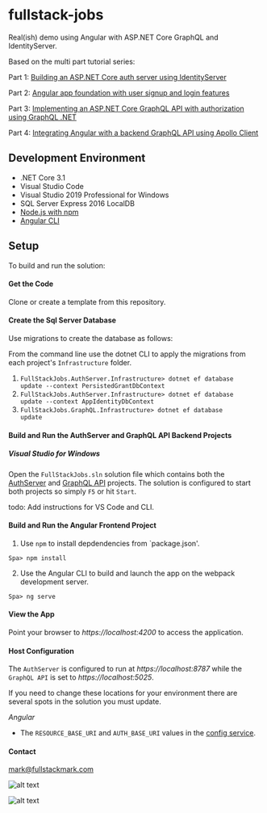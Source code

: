 # fullstack-jobs
Real(ish) demo using Angular with ASP.NET Core GraphQL and IdentityServer.

Based on the multi part tutorial series:

Part 1: [Building an ASP.NET Core auth server using IdentityServer](https://fullstackmark.com/post/22/build-an-authenticated-graphql-app-with-angular-aspnet-core-and-identityserver-part-1)

Part 2: [Angular app foundation with user signup and login features](https://fullstackmark.com/post/23/build-an-authenticated-graphql-app-with-angular-aspnet-core-and-identityserver-part-2)

Part 3: [Implementing an ASP.NET Core GraphQL API with authorization using GraphQL .NET](https://fullstackmark.com/post/24/build-an-authenticated-graphql-app-with-angular-aspnet-core-and-identityserver-part-3)

Part 4: [Integrating Angular with a backend GraphQL API using Apollo Client ](https://fullstackmark.com/post/25/build-an-authenticated-graphql-app-with-angular-aspnet-core-and-identityserver-part-4)


## Development Environment

- .NET Core 3.1
- Visual Studio Code
- Visual Studio 2019 Professional for Windows
- SQL Server Express 2016 LocalDB
- <a href="https://nodejs.org/en/download/" target="_blank">Node.js with npm</a>
- <a href="https://cli.angular.io/" target="_blank">Angular CLI</a>

## Setup

To build and run the solution:

#### Get the Code

Clone or create a template from this repository.

#### Create the Sql Server Database

Use migrations to create the database as follows:

From the command line use the dotnet CLI to apply the migrations from each project's `Infrastructure` folder.
1. <code>FullStackJobs.AuthServer.Infrastructure> dotnet ef database update --context PersistedGrantDbContext</code>
2. <code>FullStackJobs.AuthServer.Infrastructure> dotnet ef database update --context AppIdentityDbContext</code>
3. <code>FullStackJobs.GraphQL.Infrastructure> dotnet ef database update</code>
   
#### Build and Run the AuthServer and GraphQL API Backend Projects

##### Visual Studio for Windows

Open the `FullStackJobs.sln` solution file which contains both the [AuthServer](https://github.com/mmacneil/fullstack-jobs/tree/master/src/Backend/FullStackJobs.AuthServer) and [GraphQL API](https://github.com/mmacneil/fullstack-jobs/tree/master/src/Backend/FullStackJobs.GraphQL) projects.  The solution is configured to start both projects so simply `F5` or hit `Start`.

todo: Add instructions for VS Code and CLI.

#### Build and Run the Angular Frontend Project

1. Use `npm` to install depdendencies from `package.json'.
<pre><code>Spa> npm install</code></pre>

2. Use the Angular CLI to build and launch the app on the webpack development server.
<pre><code>Spa> ng serve</code></pre>

#### View the App

Point your browser to *https://localhost:4200* to access the application.

#### Host Configuration

The `AuthServer` is configured to run at *https://localhost:8787* while the `GraphQL API` is set to *https://localhost:5025*.

If you need to change these locations for your environment there are several spots in the solution you must update.

*Angular*
 
- The `RESOURCE_BASE_URI` and `AUTH_BASE_URI` values in the [config service](https://github.com/mmacneil/fullstack-jobs/blob/master/src/Frontend/Spa/src/app/core/services/config.service.ts). 

#### Contact

mark@fullstackmark.com
 
![alt text](https://raw.githubusercontent.com/mmacneil/fullstack-jobs/master/docs/img/angular-aspnet-core-job-application-flow.gif "Build an Authenticated GraphQL App with Angular, ASP.NET Core and IdentityServer")

![alt text](https://github.com/mmacneil/fullstack-jobs/blob/master/docs/img/angular-aspnet-core-job-edit-flow.gif "Build an Authenticated GraphQL App with Angular, ASP.NET Core and IdentityServer")

